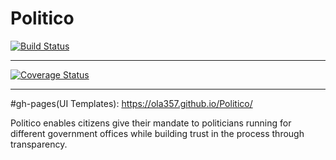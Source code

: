 # Politico
[![Build Status](https://travis-ci.org/ola357/Politico.svg?branch=ft-heroku-host-backend-163508768)](https://travis-ci.org/ola357/Politico)
**********************************************
[![Coverage Status](https://coveralls.io/repos/github/ola357/Politico/badge.svg?branch=ft-coveralls-test-coverage-163508341)](https://coveralls.io/github/ola357/Politico?branch=ft-coveralls-test-coverage-163508341)
*****************************************************
#gh-pages(UI Templates):
https://ola357.github.io/Politico/

Politico enables citizens give their mandate to politicians running for different government offices while building trust in the process through transparency.
